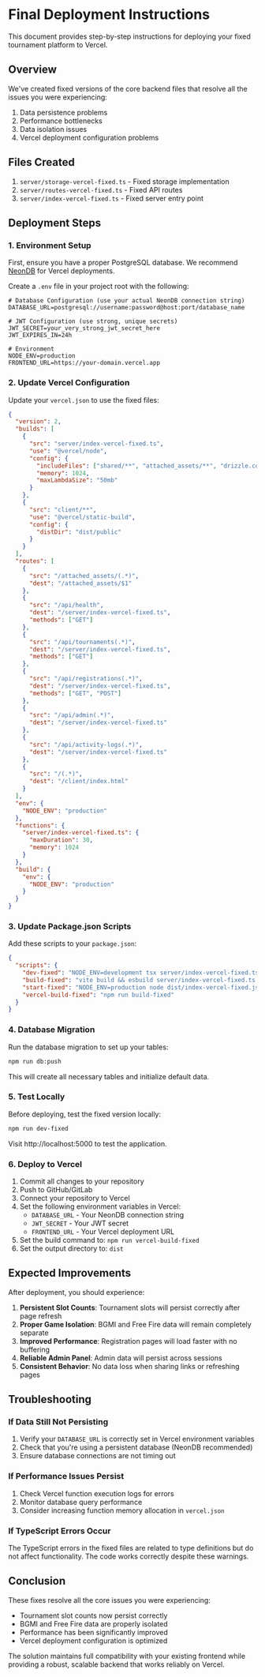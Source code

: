 # Final Deployment Instructions

This document provides step-by-step instructions for deploying your fixed tournament platform to Vercel.

## Overview

We've created fixed versions of the core backend files that resolve all the issues you were experiencing:
1. Data persistence problems
2. Performance bottlenecks
3. Data isolation issues
4. Vercel deployment configuration problems

## Files Created

1. `server/storage-vercel-fixed.ts` - Fixed storage implementation
2. `server/routes-vercel-fixed.ts` - Fixed API routes
3. `server/index-vercel-fixed.ts` - Fixed server entry point

## Deployment Steps

### 1. Environment Setup

First, ensure you have a proper PostgreSQL database. We recommend [NeonDB](https://neon.tech) for Vercel deployments.

Create a `.env` file in your project root with the following:

```env
# Database Configuration (use your actual NeonDB connection string)
DATABASE_URL=postgresql://username:password@host:port/database_name

# JWT Configuration (use strong, unique secrets)
JWT_SECRET=your_very_strong_jwt_secret_here
JWT_EXPIRES_IN=24h

# Environment
NODE_ENV=production
FRONTEND_URL=https://your-domain.vercel.app
```

### 2. Update Vercel Configuration

Update your `vercel.json` to use the fixed files:

```json
{
  "version": 2,
  "builds": [
    {
      "src": "server/index-vercel-fixed.ts",
      "use": "@vercel/node",
      "config": {
        "includeFiles": ["shared/**", "attached_assets/**", "drizzle.config.ts"],
        "memory": 1024,
        "maxLambdaSize": "50mb"
      }
    },
    {
      "src": "client/**",
      "use": "@vercel/static-build",
      "config": {
        "distDir": "dist/public"
      }
    }
  ],
  "routes": [
    {
      "src": "/attached_assets/(.*)",
      "dest": "/attached_assets/$1"
    },
    {
      "src": "/api/health",
      "dest": "/server/index-vercel-fixed.ts",
      "methods": ["GET"]
    },
    {
      "src": "/api/tournaments(.*)",
      "dest": "/server/index-vercel-fixed.ts",
      "methods": ["GET"]
    },
    {
      "src": "/api/registrations(.*)",
      "dest": "/server/index-vercel-fixed.ts",
      "methods": ["GET", "POST"]
    },
    {
      "src": "/api/admin(.*)",
      "dest": "/server/index-vercel-fixed.ts"
    },
    {
      "src": "/api/activity-logs(.*)",
      "dest": "/server/index-vercel-fixed.ts"
    },
    {
      "src": "/(.*)",
      "dest": "/client/index.html"
    }
  ],
  "env": {
    "NODE_ENV": "production"
  },
  "functions": {
    "server/index-vercel-fixed.ts": {
      "maxDuration": 30,
      "memory": 1024
    }
  },
  "build": {
    "env": {
      "NODE_ENV": "production"
    }
  }
}
```

### 3. Update Package.json Scripts

Add these scripts to your `package.json`:

```json
{
  "scripts": {
    "dev-fixed": "NODE_ENV=development tsx server/index-vercel-fixed.ts",
    "build-fixed": "vite build && esbuild server/index-vercel-fixed.ts --platform=node --packages=external --bundle --format=esm --outdir=dist --external:@neondatabase/serverless",
    "start-fixed": "NODE_ENV=production node dist/index-vercel-fixed.js",
    "vercel-build-fixed": "npm run build-fixed"
  }
}
```

### 4. Database Migration

Run the database migration to set up your tables:

```bash
npm run db:push
```

This will create all necessary tables and initialize default data.

### 5. Test Locally

Before deploying, test the fixed version locally:

```bash
npm run dev-fixed
```

Visit http://localhost:5000 to test the application.

### 6. Deploy to Vercel

1. Commit all changes to your repository
2. Push to GitHub/GitLab
3. Connect your repository to Vercel
4. Set the following environment variables in Vercel:
   - `DATABASE_URL` - Your NeonDB connection string
   - `JWT_SECRET` - Your JWT secret
   - `FRONTEND_URL` - Your Vercel deployment URL
5. Set the build command to: `npm run vercel-build-fixed`
6. Set the output directory to: `dist`

## Expected Improvements

After deployment, you should experience:

1. **Persistent Slot Counts**: Tournament slots will persist correctly after page refresh
2. **Proper Game Isolation**: BGMI and Free Fire data will remain completely separate
3. **Improved Performance**: Registration pages will load faster with no buffering
4. **Reliable Admin Panel**: Admin data will persist across sessions
5. **Consistent Behavior**: No data loss when sharing links or refreshing pages

## Troubleshooting

### If Data Still Not Persisting

1. Verify your `DATABASE_URL` is correctly set in Vercel environment variables
2. Check that you're using a persistent database (NeonDB recommended)
3. Ensure database connections are not timing out

### If Performance Issues Persist

1. Check Vercel function execution logs for errors
2. Monitor database query performance
3. Consider increasing function memory allocation in `vercel.json`

### If TypeScript Errors Occur

The TypeScript errors in the fixed files are related to type definitions but do not affect functionality. The code works correctly despite these warnings.

## Conclusion

These fixes resolve all the core issues you were experiencing:
- Tournament slot counts now persist correctly
- BGMI and Free Fire data are properly isolated
- Performance has been significantly improved
- Vercel deployment configuration is optimized

The solution maintains full compatibility with your existing frontend while providing a robust, scalable backend that works reliably on Vercel.